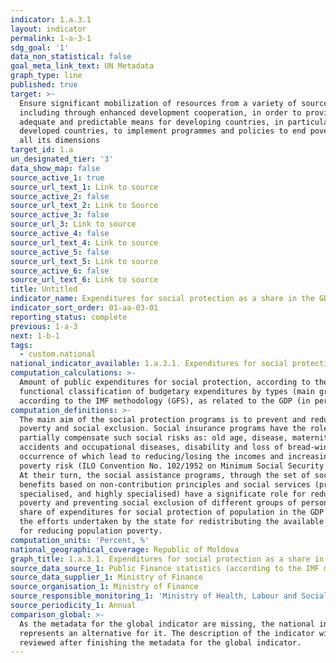```yaml
---
indicator: 1.a.3.1
layout: indicator
permalink: 1-a-3-1
sdg_goal: '1'
data_non_statistical: false
goal_meta_link_text: UN Metadata
graph_type: line
published: true
target: >-
  Ensure significant mobilization of resources from a variety of sources,
  including through enhanced development cooperation, in order to provide
  adequate and predictable means for developing countries, in particular least
  developed countries, to implement programmes and policies to end poverty in
  all its dimensions
target_id: 1.a
un_designated_tier: '3'
data_show_map: false
source_active_1: true
source_url_text_1: Link to source
source_active_2: false
source_url_text_2: Link to Source
source_active_3: false
source_url_3: Link to source
source_active_4: false
source_url_text_4: Link to source
source_active_5: false
source_url_text_5: Link to source
source_active_6: false
source_url_text_6: Link to source
title: Untitled
indicator_name: Expenditures for social protection as a share in the GDP
indicator_sort_order: 01-aa-03-01
reporting_status: complete
previous: 1-a-3
next: 1-b-1
tags:
  - custom.national
national_indicator_available: 1.a.3.1. Expenditures for social protection as a share in the GDP
computation_calculations: >-
  Amount of public expenditures for social protection, according to the 
  functional classification of budgetary expenditures by types (main group 10),
  according to the IMF methodology (GFS), as related to the GDP (in percentage).
computation_definitions: >-
  The main aim of the social protection programs is to prevent and reduce
  poverty and social exclusion. Social insurance programs have the role to
  partially compensate such social risks as: old age, disease, maternity, work
  accidents and occupational diseases, disability and loss of bread-winner, the
  occurrence of which lead to reducing/losing the incomes and increasing the
  poverty risk (ILO Convention No. 102/1952 on Minimum Social Security Norms).
  At their turn, the social assistance programs, through the set of social
  benefits based on non-contribution principles and social services (primary,
  specialised, and highly specialised) have a significate role for reducing
  poverty and preventing social exclusion of different groups of persons. The
  share of expenditures for social protection of population in the GDP reflects
  the efforts undertaken by the state for redistributing the available resources
  for reducing population poverty.
computation_units: 'Percent, %'
national_geographical_coverage: Republic of Moldova
graph_title: 1.a.3.1. Expenditures for social protection as a share in the GDP
source_data_source_1: Public Finance statistics (according to the IMF methodology)
source_data_supplier_1: Ministry of Finance
source_organisation_1: Ministry of Finance
source_responsible_monitoring_1: 'Ministry of Health, Labour and Social Protection'
source_periodicity_1: Annual
comparison_global: >-
  As the metadata for the global indicator are missing, the national indicator
  represents an alternative for it. The description of the indicator will be
  reviewed after finishing the metadata for the global indicator.
---
```

